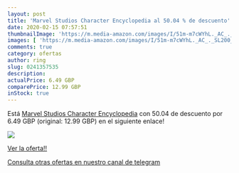 ```yaml
---
layout: post
title: 'Marvel Studios Character Encyclopedia al 50.04 % de descuento'
date: 2020-02-15 07:57:51
thumbnailImage: 'https://m.media-amazon.com/images/I/51m-m7cWYhL._AC_._SL200_.jpg'
images: [ 'https://m.media-amazon.com/images/I/51m-m7cWYhL._AC_._SL200_.jpg' ]
comments: true
category: ofertas
author: ring
slug: 0241357535
description:
actualPrice: 6.49 GBP
comparePrice: 12.99 GBP
inStock: true
---
```


Está [Marvel Studios Character Encyclopedia](https://www.amazon.co.uk/dp/0241357535/?tag=redken01-21) con 50.04 de descuento por 6.49 GBP (original: 12.99 GBP) en el siguiente enlace!

[![](https://m.media-amazon.com/images/I/51m-m7cWYhL._AC_._SL200_.jpg)](https://www.amazon.co.uk/dp/0241357535/?tag=redken01-21)

[Ver la oferta!!](https://www.amazon.co.uk/dp/0241357535/?tag=redken01-21)

[Consulta otras ofertas en nuestro canal de telegram](https://t.me/s/ofertas25)
